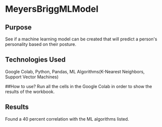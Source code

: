 # MeyersBriggMLModel

## Purpose
See if a machine learning model can be created that will predict a person's personality based on their posture.

## Technologies Used
Google Colab, Python, Pandas, ML Algorithms(K-Nearest Neighbors, Support Vector Machines)

##How to use?
Run all the cells in the Google Colab in order to show the results of the workbook.

## Results
Found a 40 percent correlation with the ML algorithms listed. 

